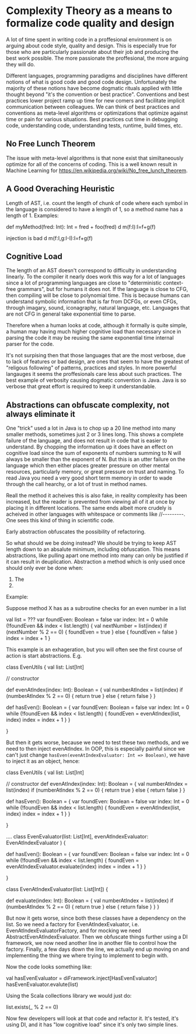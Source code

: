 # Complexity Theory as a means to formalize code quality and design

A lot of time spent in writing code in a proffesional environment is on arguing about code style, quality and design.  This is especially true for those who are particularly passionate about their job and producing the best work possible.  The more passionate the proffesional, the more arguing they will do.

Different languages, programming paradigms and disciplines have different notions of what is good code and good code design.  Unfortunately the majority of these notions have become dogmatic rituals applied with little thought beyond "it's the convention or best practice".  Conventions and best practices lower project ramp up time for new comers and facilitate implicit communication between colleagues.  We can think of best practices and conventions as meta-level algorithms or optimizations that optimize against time or pain for various situations.  Best practices cut time in debugging code, understanding code, understanding tests, runtime, build times, etc.

## No Free Lunch Theorem

The issue with meta-level algorithms is that none exist that similtaneously optimize for all of the concerns of coding.  This is a well known result in Machine Learning for https://en.wikipedia.org/wiki/No_free_lunch_theorem.

## A Good Overaching Heuristic

Length of AST, i.e. count the length of chunk of code where each symbol in the language is considered to have a length of 1, so a method name has a length of 1.  Examples:

def myMethod(fred: Int): Int = fred + foo(fred)
d m(f:I):I=f+g(f)

injection is bad
d m(f:I,g:I-I):I=f+g(f)

## Cognitive Load

The length of an AST doesn't correspond to difficulty in understanding linearly.  To the compiler it nearly does work this way for a lot of languages since a lot of programming languages are close to "deterministic context-free grammars", but for humans it does not.  If the language is close to CFG, then compiling will be close to polynomial time. This is because humans can understand symbolic information that is far from DCFGs, or even CFGs, through imagary, sound, iconagraphy, natural language, etc.  Languages that are not CFG in general take exponential time to parse.

Therefore when a human looks at code, although it formally is quite simple, a human may having much higher cognitive load than necessary since in parsing the code it may be reusing the same exponential time internal parser for the code.

It's not surpising then that those languages that are the most verbose, due to lack of features or bad design, are ones that seem to have the greatest of "religous following" of patterns, practices and styles.  In more powerful langauges it seems the proffesionals care less about such practices.  The best example of verbosity causing dogmatic convention is Java.  Java is so verbose that great effort is required to keep it understandable.

## Abstractions can obfuscate complexity, not always eliminate it

One "trick" used a lot in Java is to chop up a 20 line method into many smaller methods, sometimes just 2 or 3 lines long.  This shows a complete failure of the language, and does not result in code that is easier to understand.  By chopping the information up it does have an effect on cognitive load since the sum of exponents of numbers summing to N will always be smaller than the exponent of N.  But this is an utter failure on the language which then either places greater pressure on other mental resources, particularly memory, or great pressure on trust and naming.  To read Java you need a very good short term memory in order to wade through the call hearchy, or a lot of trust in method names.

Reall the method it acheives this is also fake, in reality complexity has been increased, but the reader is prevented from viewing all of it at once by placing it in different locations.  The same ends albeit more crudely is acheived in other languages with whitespace or comments like //---------.   One sees this kind of thing in scientific code.

Early abstraction obfuscates the possibility of refactoring.

So what should we be doing instead? We should be trying to keep AST length down to an absalute minimum, including obfuscation. This means abstractions, like pulling apart one method into many can only be justified if it can result in deuplication.  Abstraction a method which is only used once should only ever be done when:

1. The 
2. 


Example:

Suppose method X has as a subroutine checks for an even number in a list

val list = ???
var foundEven: Boolean = false
var index: Int = 0
while (!foundEven && index < list.length) {
  val nextNumber = list(index)
  if (nextNumber % 2 == 0) {
    foundEven = true
  } else {
    foundEven = false
  }
  index = index + 1
}



This example is an exhageration, but you will often see the first course of action is start abstractions.  E.g.

class EvenUtils {
   val list: List[Int]

   // constructor

def evenAtIndex(index: Int): Boolean = {
  val numberAtIndex = list(index)
  if (numberAtIndex % 2 == 0) {
    return true
  } else {
    return false
  }
}

def hasEven(): Boolean = {
  var foundEven: Boolean = false
  var index: Int = 0
  while (!foundEven && index < list.length) {
    foundEven = evenAtIndex(list, index)
    index = index + 1
  }
}

}

But then it gets worse, because we need to test these two methods, and we need to then inject evenAtIndex.  In OOP, this is especially painful since we can't just change `hasEven(evenAtIndexEvaluator: Int => Boolean)`, we have to inject it as an object, hence:

class EvenUtils {
   val list: List[Int]

   // constructor
def evenAtIndex(index: Int): Boolean = {
  val numberAtIndex = list(index)
  if (numberAtIndex % 2 == 0) {
    return true
  } else {
    return false
  }
}

def hasEven(): Boolean = {
  var foundEven: Boolean = false
  var index: Int = 0
  while (!foundEven && index < list.length) {
    foundEven = evenAtIndex(list, index)
    index = index + 1
  }
}

}

.... 
class EvenEvaluator(list: List[Int], evenAtIndexEvaluator: EvenAtIndexEvaluator ) {

def hasEven(): Boolean = {
  var foundEven: Boolean = false
  var index: Int = 0
  while (!foundEven && index < list.length) {
    foundEven = evenAtIndexEvaluator.evaluate(index)
    index = index + 1
  }
}

}

class EvenAtIndexEvaluator(list: List[Int]) {

def evaluate(index: Int): Boolean = {
  val numberAtIndex = list(index)
  if (numberAtIndex % 2 == 0) {
    return true
  } else {
    return false
  }
}
}


But now it gets worse, since both these classes have a dependency on the list. So we need a factory for EvenAtIndexEvaluator, i.e. EvenAtIndexEvaluatorFactory, and for mocking we need AbstractEvenAtIndexEvaluator. Then we obfuscate things further using a DI framework, we now need another line in another file to control how the factory.  Finally, a few days down the line, we actually end up moving on and implementing the thing we where trying to implement to begin with.

Now the code looks something like:

val hasEvenEvaluator = diFramework.inject[HasEvenEvaluator]
hasEvenEvaluator.evalute(list)

Using the Scala collections library we would just do:

list.exists(_ % 2 == 0)


Now few developers will look at that code and refactor it.  It's tested, it's using DI, and it has "low cognitive load" since it's only two simple lines.  

